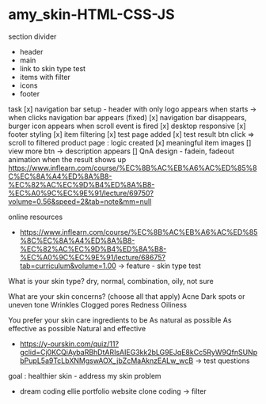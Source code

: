 # amy_skin-HTML-CSS-JS
 
section divider
- header
- main
- link to skin type test
- items with filter
- icons 
- footer

task
[x] navigation bar setup - header with only logo appears when starts -> when clicks navigation bar appears (fixed)
[x] navigation bar disappears, burger icon appears when scroll event is fired
[x] desktop responsive
[x] footer styling
[x] item filtering
[x] test page added
[x] test result btn click => scroll to filtered product page : logic created
[x] meaningful item images
[] view more btn -> description appears
[] QnA design - fadein, fadeout animation when the result shows up
https://www.inflearn.com/course/%EC%8B%AC%EB%A6%AC%ED%85%8C%EC%8A%A4%ED%8A%B8-%EC%82%AC%EC%9D%B4%ED%8A%B8-%EC%A0%9C%EC%9E%91/lecture/69750?volume=0.56&speed=2&tab=note&mm=null


online resources 
- https://www.inflearn.com/course/%EC%8B%AC%EB%A6%AC%ED%85%8C%EC%8A%A4%ED%8A%B8-%EC%82%AC%EC%9D%B4%ED%8A%B8-%EC%A0%9C%EC%9E%91/lecture/68675?tab=curriculum&volume=1.00 -> feature - skin type test

What is your skin type?
dry, normal, combination, oily, not sure

What are your skin concerns?
(choose all that apply)
Acne
Dark spots or uneven tone
Wrinkles
Clogged pores
Redness
Oiliness

You prefer your skin care ingredients to be
As natural as possible
As effective as possible
Natural and effective

- https://y-ourskin.com/quiz/11?gclid=Cj0KCQiAybaRBhDtARIsAIEG3kk2bLG9EJqE8kCc5RyW9QfnSUNpbPupL5a9TcLbXNMgswAOX_jbZcMaAknzEALw_wcB -> test questions


goal : healthier skin - address my skin problem
- dream coding ellie portfolio website clone coding -> filter